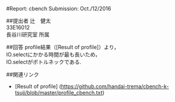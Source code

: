 #Report: cbench
Submission: Oct./12/2016  

##提出者
辻　健太  
33E16012  
長谷川研究室 所属  

##回答
profile結果（[Result of profile]）より，  
IO.selectにかかる時間が最も長いため，  
IO.selectがボトルネックである.  


##関連リンク
* [Result of profile] (https://github.com/handai-trema/cbench-k-tsuji/blob/master/profile_cbench.txt)
